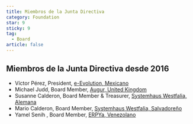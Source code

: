 ```yaml
---
title: Miembros de la Junta Directiva
category: Foundation
star: 9
sticky: 9
tag:
  - Board
article: false
---
```


## Miembros de la Junta Directiva desde 2016

- Víctor Pérez, President, [e-Evolution, Mexicano](http://www.e-evolution.com/)
- Michael Judd, Board Member, [Augur, United Kingdom](http://www.augurinsight.com/)
- Susanne Calderon, Board Member & Treasurer, [Systemhaus Westfalia, Alemana](http://www.westfalia-it.com/)
- Mario Calderon, Board Member, [Systemhaus Westfalia, Salvadoreño](http://www.westfalia-it.com/)
- Yamel Senih , Board Member, [ERPYa, Venezolano](https://erpya.com)
